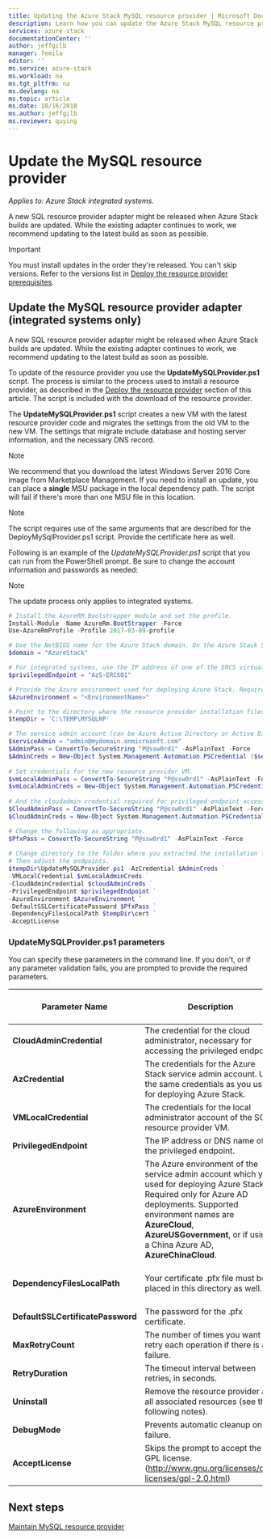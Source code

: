 ```yaml
---
title: Updating the Azure Stack MySQL resource provider | Microsoft Docs
description: Learn how you can update the Azure Stack MySQL resource provider.
services: azure-stack 
documentationCenter: '' 
author: jeffgilb 
manager: femila 
editor: '' 
ms.service: azure-stack 
ms.workload: na 
ms.tgt_pltfrm: na 
ms.devlang: na 
ms.topic: article 
ms.date: 10/16/2018
ms.author: jeffgilb
ms.reviewer: quying
---
```


# Update the MySQL resource provider 

*Applies to: Azure Stack integrated systems.*

A new SQL resource provider adapter might be released when Azure Stack builds are updated. While the existing adapter continues to work, we recommend updating to the latest build as soon as possible. 

>[!IMPORTANT]
>You must install updates in the order they're released. You can't skip versions. Refer to the versions list in [Deploy the resource provider prerequisites](.\azure-stack-mysql-resource-provider-deploy.md#prerequisites).

## Update the MySQL resource provider adapter (integrated systems only)

A new SQL resource provider adapter might be released when Azure Stack builds are updated. While the existing adapter continues to work, we recommend updating to the latest build as soon as possible.  
 
To update of the resource provider you use the **UpdateMySQLProvider.ps1** script. The process is similar to the process used to install a resource provider, as described in the [Deploy the resource provider](#deploy-the-resource-provider) section of this article. The script is included with the download of the resource provider. 

The **UpdateMySQLProvider.ps1** script creates a new VM with the latest resource provider code and migrates the settings from the old VM to the new VM. The settings that migrate include database and hosting server information, and the necessary DNS record. 

>[!NOTE]
>We recommend that you download the latest Windows Server 2016 Core image from Marketplace Management. If you need to install an update, you can place a **single** MSU package in the local dependency path. The script will fail if there's more than one MSU file in this location.

>[!NOTE]  
> 

The script requires use of the same arguments that are described for the DeployMySqlProvider.ps1 script. Provide the certificate here as well.  

Following is an example of the *UpdateMySQLProvider.ps1* script that you can run from the PowerShell prompt. Be sure to change the account information and passwords as needed:  

> [!NOTE] 
> The update process only applies to integrated systems. 

```powershell 
# Install the AzureRM.Bootstrapper module and set the profile. 
Install-Module -Name AzureRm.BootStrapper -Force 
Use-AzureRmProfile -Profile 2017-03-09-profile 

# Use the NetBIOS name for the Azure Stack domain. On the Azure Stack SDK, the default is AzureStack but could have been changed at install time. 
$domain = "AzureStack" 

# For integrated systems, use the IP address of one of the ERCS virtual machines 
$privilegedEndpoint = "AzS-ERCS01" 

# Provide the Azure environment used for deploying Azure Stack. Required only for Azure AD deployments. Supported environment names are AzureCloud, AzureUSGovernment, or AzureChinaCloud. 
$AzureEnvironment = "<EnvironmentName>"

# Point to the directory where the resource provider installation files were extracted. 
$tempDir = 'C:\TEMP\MYSQLRP' 

# The service admin account (can be Azure Active Directory or Active Directory Federation Services). 
$serviceAdmin = "admin@mydomain.onmicrosoft.com" 
$AdminPass = ConvertTo-SecureString "P@ssw0rd1" -AsPlainText -Force 
$AdminCreds = New-Object System.Management.Automation.PSCredential ($serviceAdmin, $AdminPass) 
 
# Set credentials for the new resource provider VM. 
$vmLocalAdminPass = ConvertTo-SecureString "P@ssw0rd1" -AsPlainText -Force 
$vmLocalAdminCreds = New-Object System.Management.Automation.PSCredential ("sqlrpadmin", $vmLocalAdminPass) 
 
# And the cloudadmin credential required for privileged endpoint access. 
$CloudAdminPass = ConvertTo-SecureString "P@ssw0rd1" -AsPlainText -Force 
$CloudAdminCreds = New-Object System.Management.Automation.PSCredential ("$domain\cloudadmin", $CloudAdminPass) 

# Change the following as appropriate. 
$PfxPass = ConvertTo-SecureString "P@ssw0rd1" -AsPlainText -Force 
 
# Change directory to the folder where you extracted the installation files. 
# Then adjust the endpoints. 
$tempDir\UpdateMySQLProvider.ps1 -AzCredential $AdminCreds ` 
-VMLocalCredential $vmLocalAdminCreds ` 
-CloudAdminCredential $cloudAdminCreds ` 
-PrivilegedEndpoint $privilegedEndpoint ` 
-AzureEnvironment $AzureEnvironment `
-DefaultSSLCertificatePassword $PfxPass ` 
-DependencyFilesLocalPath $tempDir\cert ` 
-AcceptLicense 
``` 
 
### UpdateMySQLProvider.ps1 parameters 
You can specify these parameters in the command line. If you don't, or if any parameter validation fails, you are prompted to provide the required parameters. 

| Parameter Name | Description | Comment or default value | 
| --- | --- | --- | 
| **CloudAdminCredential** | The credential for the cloud administrator, necessary for accessing the privileged endpoint. | _Required_ | 
| **AzCredential** | The credentials for the Azure Stack service admin account. Use the same credentials as you used for deploying Azure Stack. | _Required_ | 
| **VMLocalCredential** |The credentials for the local administrator account of the SQL resource provider VM. | _Required_ | 
| **PrivilegedEndpoint** | The IP address or DNS name of the privileged endpoint. |  _Required_ | 
| **AzureEnvironment** | The Azure environment of the service admin account which you used for deploying Azure Stack. Required only for Azure AD deployments. Supported environment names are **AzureCloud**, **AzureUSGovernment**, or if using a China Azure AD, **AzureChinaCloud**. | AzureCloud |
| **DependencyFilesLocalPath** | Your certificate .pfx file must be placed in this directory as well. | _Optional_ (_mandatory_ for multi-node) | 
| **DefaultSSLCertificatePassword** | The password for the .pfx certificate. | _Required_ | 
| **MaxRetryCount** | The number of times you want to retry each operation if there is a failure.| 2 | 
| **RetryDuration** | The timeout interval between retries, in seconds. | 120 | 
| **Uninstall** | Remove the resource provider and all associated resources (see the following notes). | No | 
| **DebugMode** | Prevents automatic cleanup on failure. | No | 
| **AcceptLicense** | Skips the prompt to accept the GPL license.  (http://www.gnu.org/licenses/old-licenses/gpl-2.0.html) | | 
 

## Next steps
[Maintain MySQL resource provider](azure-stack-mysql-resource-provider-maintain.md)
